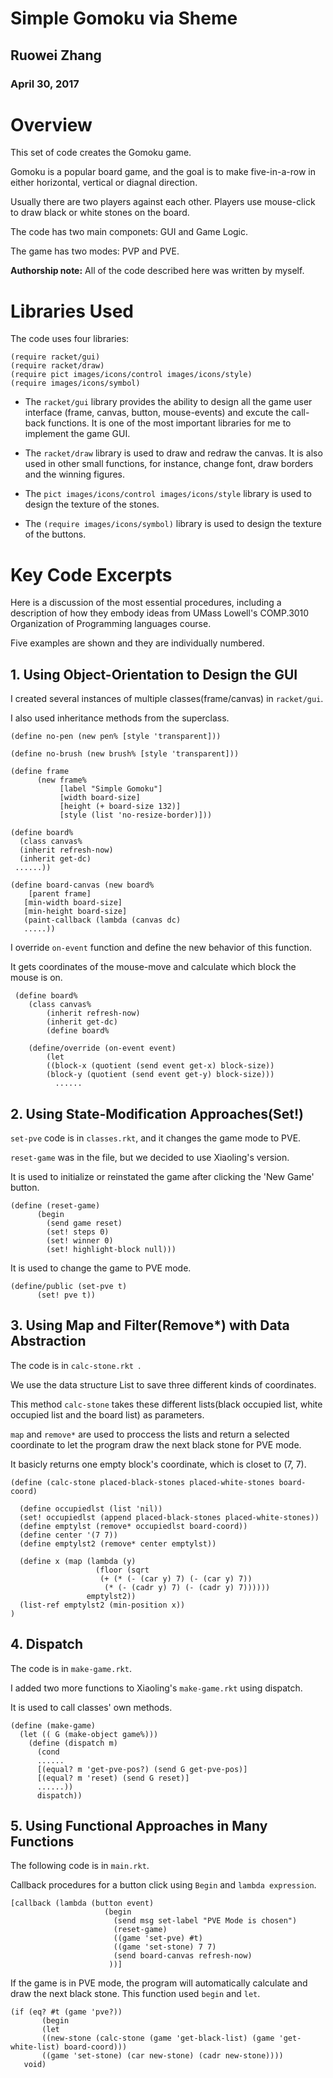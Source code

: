 # Simple Gomoku via Sheme

## Ruowei Zhang
### April 30, 2017

# Overview
This set of code creates the Gomoku game. 

Gomoku is a popular board game, and the goal is to make five-in-a-row in either horizontal, vertical or diagnal direction.

Usually there are two players against each other. Players use mouse-click to draw black or white stones on the board.

The code has two main componets: GUI and Game Logic. 

The game has two modes: PVP and PVE.

**Authorship note:** All of the code described here was written by myself.

# Libraries Used
The code uses four libraries:
```
(require racket/gui)
(require racket/draw)
(require pict images/icons/control images/icons/style)
(require images/icons/symbol)
```

* The ```racket/gui``` library provides the ability to design all the game user interface (frame, canvas, button, mouse-events) and excute the call-back functions. It is one of the most important libraries for me to implement the game GUI.


* The ```racket/draw``` library is used to draw and redraw the canvas. It is also used in other small functions, for instance, change font, draw borders and the winning figures. 
* The ```pict images/icons/control images/icons/style``` library is used to design the texture of the stones.
*  The ```(require images/icons/symbol)``` library is used to design the texture of the buttons.

# Key Code Excerpts

Here is a discussion of the most essential procedures, including a description of how they embody ideas from 
UMass Lowell's COMP.3010 Organization of Programming languages course.

Five examples are shown and they are individually numbered. 

 
## 1. Using Object-Orientation to Design the GUI

I created several instances of multiple classes(frame/canvas) in ```racket/gui```.

I also used inheritance methods from the superclass. 

```
(define no-pen (new pen% [style 'transparent]))

(define no-brush (new brush% [style 'transparent]))
```

```
(define frame
      (new frame%
           [label "Simple Gomoku"]
           [width board-size]
           [height (+ board-size 132)]
           [style (list 'no-resize-border)]))
 ```
 
 ```
(define board%
   (class canvas%
   (inherit refresh-now)
   (inherit get-dc)
  ......))
````

```
(define board-canvas (new board%
    [parent frame]
   [min-width board-size]
   [min-height board-size]
   (paint-callback (lambda (canvas dc)
   .....))
```
I override ```on-event``` function and define the new behavior of this function.

It gets coordinates of the mouse-move and calculate which block the mouse is on.

```
 (define board%
    (class canvas%
        (inherit refresh-now)
        (inherit get-dc)
        (define board%
   
    (define/override (on-event event)
        (let 
        ((block-x (quotient (send event get-x) block-size)) 
        (block-y (quotient (send event get-y) block-size)))
          ......
```
      
 
## 2. Using State-Modification Approaches(Set!)

```set-pve``` code is in ```classes.rkt```, and it changes the game mode to PVE.

```reset-game``` was in the file, but we decided to use Xiaoling's version.

It is used to initialize or reinstated the game after clicking the 'New Game' button.


```
(define (reset-game)
      (begin
        (send game reset)
        (set! steps 0)
        (set! winner 0)
        (set! highlight-block null)))
```

It is used to change the game to PVE mode.

```
(define/public (set-pve t)
      (set! pve t))
```

## 3. Using Map and Filter(Remove*) with Data Abstraction

The code is in ```calc-stone.rkt ```. 

We use the data structure List to save three different kinds of coordinates.

This method ```calc-stone``` takes these different lists(black occupied list, white occupied list and the board list) as parameters.

```map``` and ```remove*``` are used to proccess the lists and return a selected coordinate to let the program draw the next black stone for PVE mode.

It basicly returns one empty block's coordinate, which is closet to (7, 7).


```
(define (calc-stone placed-black-stones placed-white-stones board-coord)
  
  (define occupiedlst (list 'nil))
  (set! occupiedlst (append placed-black-stones placed-white-stones))
  (define emptylst (remove* occupiedlst board-coord))
  (define center '(7 7))
  (define emptylst2 (remove* center emptylst))
  
  (define x (map (lambda (y)
                   (floor (sqrt
                    (+ (* (- (car y) 7) (- (car y) 7))
                     (* (- (cadr y) 7) (- (cadr y) 7))))))
                 emptylst2))
  (list-ref emptylst2 (min-position x))
)
```


## 4. Dispatch

The code is in ```make-game.rkt```.

I added two more functions to Xiaoling's ```make-game.rkt``` using dispatch. 

It is used to call classes' own methods.

```
(define (make-game)
  (let (( G (make-object game%)))
    (define (dispatch m)
      (cond
      ......
      [(equal? m 'get-pve-pos?) (send G get-pve-pos)]
      [(equal? m 'reset) (send G reset)]
      ......))
      dispatch))
```

## 5. Using Functional Approaches in Many Functions

The following code is in ```main.rkt```.

Callback procedures for a button click using ```Begin``` and ```lambda expression```.

```
[callback (lambda (button event)
                     (begin
                       (send msg set-label "PVE Mode is chosen")
                       (reset-game)
                       ((game 'set-pve) #t)
                       ((game 'set-stone) 7 7)
                       (send board-canvas refresh-now)
                      ))]
 ```
 
 If the game is in PVE mode, the program will automatically calculate and draw the next black stone.
 This function used ```begin``` and ```let```.
 ```
 (if (eq? #t (game 'pve?))
        (begin 
        (let 
        ((new-stone (calc-stone (game 'get-black-list) (game 'get-white-list) board-coord)))
        ((game 'set-stone) (car new-stone) (cadr new-stone))))
    void)
```
 
 

